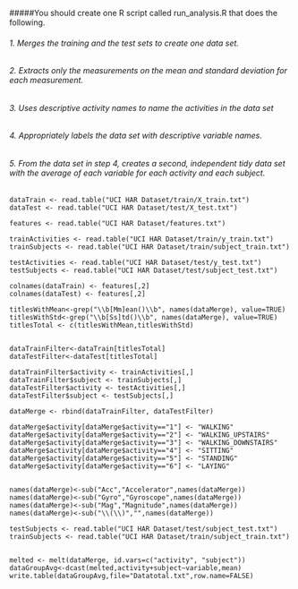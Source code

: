 #####You should create one R script called run_analysis.R that does the following. 
###### 1. Merges the training and the test sets to create one data set.  
###### 2. Extracts only the measurements on the mean and standard deviation for each measurement.  
###### 3. Uses descriptive activity names to name the activities in the data set  
###### 4. Appropriately labels the data set with descriptive variable names.   
###### 5. From the data set in step 4, creates a second, independent tidy data set with the average of each variable for each activity and each subject.    


    dataTrain <- read.table("UCI HAR Dataset/train/X_train.txt")  
    dataTest <- read.table("UCI HAR Dataset/test/X_test.txt")  
    
    features <- read.table("UCI HAR Dataset/features.txt") 
    
    trainActivities <- read.table("UCI HAR Dataset/train/y_train.txt")
    trainSubjects <- read.table("UCI HAR Dataset/train/subject_train.txt")
    
    testActivities <- read.table("UCI HAR Dataset/test/y_test.txt")
    testSubjects <- read.table("UCI HAR Dataset/test/subject_test.txt")
    
    colnames(dataTrain) <- features[,2]
    colnames(dataTest) <- features[,2]

    titlesWithMean<-grep("\\b[Mm]ean()\\b", names(dataMerge), value=TRUE)  
    titlesWithStd<-grep("\\b[Ss]td()\\b", names(dataMerge), value=TRUE)  
    titlesTotal <- c(titlesWithMean,titlesWithStd)


    dataTrainFilter<-dataTrain[titlesTotal]
    dataTestFilter<-dataTest[titlesTotal]

    dataTrainFilter$activity <- trainActivities[,]
    dataTrainFilter$subject <- trainSubjects[,]
    dataTestFilter$activity <- testActivities[,]
    dataTestFilter$subject <- testSubjects[,]

    dataMerge <- rbind(dataTrainFilter, dataTestFilter)

    dataMerge$activity[dataMerge$activity=="1"] <- "WALKING"  
    dataMerge$activity[dataMerge$activity=="2"] <- "WALKING_UPSTAIRS"
    dataMerge$activity[dataMerge$activity=="3"] <- "WALKING_DOWNSTAIRS"
    dataMerge$activity[dataMerge$activity=="4"] <- "SITTING"
    dataMerge$activity[dataMerge$activity=="5"] <- "STANDING"
    dataMerge$activity[dataMerge$activity=="6"] <- "LAYING"
  

    names(dataMerge)<-sub("Acc","Accelerator",names(dataMerge))  
    names(dataMerge)<-sub("Gyro","Gyroscope",names(dataMerge))
    names(dataMerge)<-sub("Mag","Magnitude",names(dataMerge))
    names(dataMerge)<-sub("\\(\\)","",names(dataMerge))  

    testSubjects <- read.table("UCI HAR Dataset/test/subject_test.txt")
    trainSubjects <- read.table("UCI HAR Dataset/train/subject_train.txt")  
    

    melted <- melt(dataMerge, id.vars=c("activity", "subject"))
    dataGroupAvg<-dcast(melted,activity+subject~variable,mean)
    write.table(dataGroupAvg,file="Datatotal.txt",row.name=FALSE)
    
